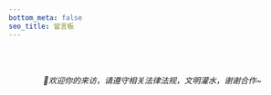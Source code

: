 ```yaml
---
bottom_meta: false
seo_title: 留言板
---
```


<center>
<i class="fad fa-comments fa-5x"></i>
<br><br>

<p><em>🍭欢迎你的来访，请遵守相关法律法规，文明灌水，谢谢合作~</em></p>
</center>
